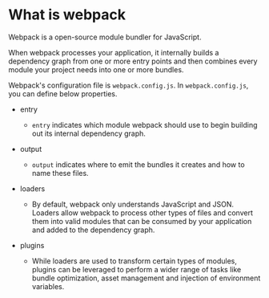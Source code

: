 # What is webpack

Webpack is a open-source module bundler for JavaScript.

When webpack processes your application, it internally builds a dependency graph from one or more entry points and then combines every module your project needs into one or more bundles.

Webpack's configuration file is `webpack.config.js`.
In `webpack.config.js`, you can define below properties.

- entry
  - `entry` indicates which module webpack should use to begin building out its internal dependency graph.

- output
  - `output` indicates where to emit the bundles it creates and how to name these files.

- loaders
  - By default, webpack only understands JavaScript and JSON. Loaders allow webpack to process other types of files and convert them into valid modules that can be consumed by your application and added to the dependency graph.

- plugins
  - While loaders are used to transform certain types of modules, plugins can be leveraged to perform a wider range of tasks like bundle optimization, asset management and injection of environment variables.
